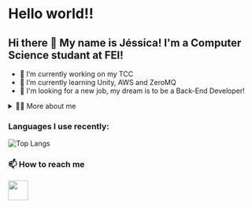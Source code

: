 # Hello world!! 
## Hi there 👋 My name is Jéssica! I'm a Computer Science studant at FEI!
- 📖 I’m currently working on my TCC
- 🌱 I’m currently learning Unity, AWS and ZeroMQ
- 🔭 I'm looking for a new job, my dream is to be a Back-End Developer! 

<details>
<summary> 👩‍💻 More about me</summary>
  - I'm 21 years old, currently living in São Paulo, Brazil!<br>
  - My English level is Advanced.<br>
  - I have experience in Python, C#, SQL Server, Docker, Postgres and RabbitMQ to name a few.<br>
  - In my spare time I like to play games, watch shows, listen to music and recently been loving to make games in Unity! 
</details>

### Languages I use recently:
![Top Langs](https://github-readme-stats.vercel.app/api/top-langs/?username=JesCat16&size_weight=0.5&count_weight=0.5&hide=javascript,html,css&layout=donut&theme=radical)
<br>
### 📫 How to reach me
<a href="https://www.linkedin.com/in/jéssica-jesus-8b4889238" target="blank"><img align="center" src="https://www.vectorlogo.zone/logos/linkedin/linkedin-tile.svg" alt="" height="40" width="40" /></a>
